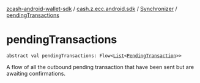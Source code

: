 [zcash-android-wallet-sdk](../../index.md) / [cash.z.ecc.android.sdk](../index.md) / [Synchronizer](index.md) / [pendingTransactions](./pending-transactions.md)

# pendingTransactions

`abstract val pendingTransactions: Flow<`[`List`](https://kotlinlang.org/api/latest/jvm/stdlib/kotlin.collections/-list/index.html)`<`[`PendingTransaction`](../../cash.z.ecc.android.sdk.db.entity/-pending-transaction/index.md)`>>`

A flow of all the outbound pending transaction that have been sent but are awaiting
confirmations.

